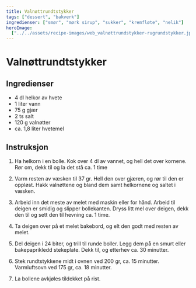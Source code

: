 ```yaml
---
title: Valnøttrundtstykker
tags: ["dessert", "bakverk"]
ingredienser: ["smør", "mørk sirup", "sukker", "kremfløte", "nelik"]
heroImage:
  ["../../assets/recipe-images/web_valnøttrundstykker-rugrundstykker.jpg"]
---
```


# Valnøttrundtstykker

## Ingredienser

- 4 dl helkor av hvete
- 1 liter vann
- 75 g gjær
- 2 ts salt
- 120 g valnøtter
- ca. 1,8 liter hvetemel

## Instruksjon

1. Ha helkorn i en bolle. Kok over 4 dl av vannet, og hell det over kornene. Rør om, dekk til og la det stå ca. 1 time

2. Varm resten av væsken til 37 gr. Hell den over gjæren, og rør til den er oppløst. Hakk valnøttene og bland dem samt helkornene og saltet i væsken.

3. Arbeid inn det meste av melet med maskin eller for hånd. Arbeid til deigen er smidig og slipper bollekanten. Dryss litt mel over deigen, dekk den til og sett den til hevning ca. 1 time.

4. Ta deigen over på et melet bakebord, og elt den godt med resten av melet.

5. Del deigen i 24 biter, og trill til runde boller. Legg dem på en smurt eller bakepaprikledd stekeplate. Dekk til, og etterhev ca. 30 minutter.

6. Stek rundtstykkene midt i ovnen ved 200 gr, ca. 15 minutter. Varmluftsovn ved 175 gr, ca. 18 minutter.

7. La bollene avkjøles tildekket på rist.
